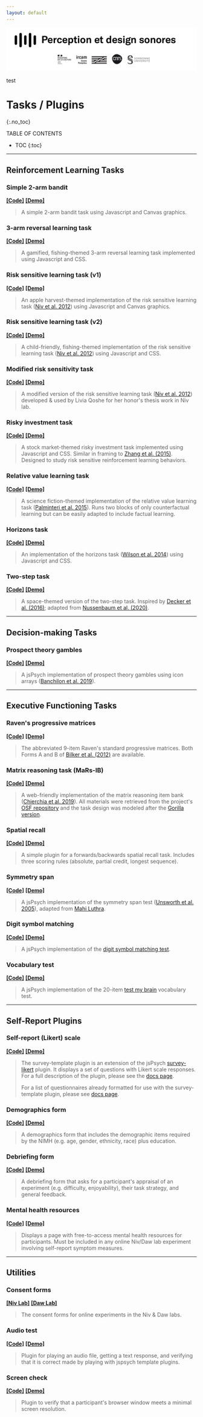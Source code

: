 ```yaml
---
layout: default
---
```

<img src="/assets/img/header.png" alt="Logo equipe">

test
     
# Tasks / Plugins
{:.no_toc}

TABLE OF CONTENTS

* TOC
{:toc}

<hr>


## Reinforcement Learning Tasks

### Simple 2-arm bandit

[<b>[Code]</b>](https://github.com/nivlab/jspsych-demos/tree/main/tasks/bandit) [<b>[Demo]</b>](./tasks/bandit/experiment.html)

> A simple 2-arm bandit task using Javascript and Canvas graphics.

### 3-arm reversal learning task

[<b>[Code]</b>](https://github.com/nivlab/ThreeArmJS) [<b>[Demo]</b>](https://nivlab.github.io/ThreeArmJS)

> A gamified, fishing-themed 3-arm reversal learning task implemented using Javascript and CSS.

### Risk sensitive learning task (v1)

[<b>[Code]</b>](https://github.com/nivlab/jspsych-demos/tree/main/tasks/rsl-v1) [<b>[Demo]</b>](./tasks/rsl-v1/experiment.html)

> An apple harvest-themed implementation of the risk sensitive learning task ([Niv et al. 2012](https://doi.org/10.1523/JNEUROSCI.5498-10.2012)) using Javascript and Canvas graphics.

### Risk sensitive learning task (v2)

[<b>[Code]</b>](https://github.com/nivlab/jspsych-demos/tree/main/tasks/rsl-v2) [<b>[Demo]</b>](./tasks/rsl-v2/experiment.html)

> A child-friendly, fishing-themed implementation of the risk sensitive learning task ([Niv et al. 2012](https://doi.org/10.1523/JNEUROSCI.5498-10.2012)) using Javascript and CSS.

### Modified risk sensitivity task

[<b>[Code]</b>](https://github.com/nivlab/jspsych-demos/tree/main/tasks/mrst) [<b>[Demo]</b>](./tasks/mrst/experiment.html)

> A modified version of the risk sensitive learning task ([Niv et al. 2012](https://doi.org/10.1523/JNEUROSCI.5498-10.2012)) developed & used by Livia Qoshe for her honor's thesis work in Niv lab.

### Risky investment task

[<b>[Code]</b>](https://github.com/nivlab/jspsych-demos/tree/main/tasks/investment) [<b>[Demo]</b>](./tasks/investment/experiment.html)

> A stock market-themed risky investment task implemented using Javascript and CSS. Similar in framing to [Zhang et al. (2015)](https://doi.org/10.1111/tops.12143). Designed to study risk sensitive reinforcement learning behaviors.

### Relative value learning task

[<b>[Code]</b>](https://github.com/nivlab/jspsych-demos/tree/main/tasks/rvl) [<b>[Demo]</b>](./tasks/rvl/experiment.html)

> A science fiction-themed implementation of the relative value learning task ([Palminteri et al. 2015](https://doi.org/10.1038/ncomms9096)). Runs two blocks of only counterfactual learning but can be easily adapted to include factual learning.

### Horizons task

[<b>[Code]</b>](https://github.com/nivlab/jspsych-demos/tree/main/tasks/horizons) [<b>[Demo]</b>](./tasks/horizons/experiment.html)

> An implementation of the horizons task ([Wilson et al. 2014](https://doi.org/10.1037/a0038199)) using Javascript and CSS.

### Two-step task

[<b>[Code]</b>](https://github.com/nivlab/jspsych-demos/tree/main/tasks/two-step) [<b>[Demo]</b>](./tasks/two-step/experiment.html)

> A space-themed version of the two-step task. Inspired by [Decker et al. (2016)](https://doi.org/10.1177%2F0956797616639301); adapted from [Nussenbaum et al. (2020)](https://doi.org/10.1525/collabra.17213).


<hr>

## Decision-making Tasks

### Prospect theory gambles

[<b>[Code]</b>](https://github.com/nivlab/jspsych-demos/tree/main/tasks/prospect) [<b>[Demo]</b>](./tasks/prospect/experiment.html)

> A jsPsych implementation of prospect theory gambles using icon arrays ([Banchilon et al. 2019](http://arxiv.org/abs/1910.09725)).

<hr>

## Executive Functioning Tasks

### Raven's progressive matrices

[<b>[Code]</b>](https://github.com/nivlab/jspsych-demos/tree/main/tasks/rpm) [<b>[Demo]</b>](./tasks/rpm/experiment.html?tf=a)

> The abbreviated 9-item Raven's standard progressive matrices. Both Forms A and B of [Bilker et al. (2012)](https://doi.org/10.1177%2F1073191112446655) are available.

### Matrix reasoning task (MaRs-IB)

[<b>[Code]</b>](https://github.com/nivlab/jspsych-demos/tree/main/tasks/mars) [<b>[Demo]</b>](./tasks/mars/experiment.html)

> A web-friendly implementation of the matrix reasoning item bank ([Chierchia et al. 2019](https://doi.org/10.1098/rsos.190232)). All materials were retrieved from the project's [OSF repository](https://osf.io/g96f4/) and the task design was modeled after the [Gorilla version](https://app.gorilla.sc/openmaterials/36164).

### Spatial recall

[<b>[Code]</b>](https://github.com/nivlab/jspsych-demos/tree/main/tasks/spatial-recall) [<b>[Demo]</b>](./tasks/spatial-recall/experiment.html)

> A simple plugin for a forwards/backwards spatial recall task. Includes three scoring rules (absolute, partial credit, longest sequence).

### Symmetry span

[<b>[Code]</b>](https://github.com/nivlab/jspsych-demos/tree/main/tasks/symmetry_span) [<b>[Demo]</b>](./tasks/symmetry_span/experiment.html)

> A jsPsych implementation of the symmetry span test ([Unsworth et al. 2005](https://doi.org/10.3758/BF03192720)), adapted from [Mahi Luthra](https://github.com/mahiluthra/working_memory_tests).

### Digit symbol matching

[<b>[Code]</b>](https://github.com/nivlab/jspsych-demos/tree/main/tasks/dsst) [<b>[Demo]</b>](./tasks/dsst/experiment.html)

> A jsPsych implementation of the [digit symbol matching test](https://www.testmybrain.org/tests/DigSymbCoding/DSC.html).

### Vocabulary test

[<b>[Code]</b>](https://github.com/nivlab/jspsych-demos/tree/main/tasks/vocabulary) [<b>[Demo]</b>](./tasks/vocabulary/experiment.html)

> A jsPsych implementation of the 20-item [test my brain](https://www.testmybrain.org/tests/wordsum/index_v3e.html) vocabulary test.

<hr>

## Self-Report Plugins

### Self-report (Likert) scale

[<b>[Code]</b>](https://github.com/nivlab/jspsych-demos/tree/main/tasks/self-report) [<b>[Demo]</b>](./tasks/self-report/experiment.html?plugin=survey)

> The survey-template plugin is an extension of the jsPsych [survey-likert](https://www.jspsych.org/plugins/jspsych-survey-likert/) plugin. It displays a set of questions with Likert scale responses. For a full description of the plugin, please see the [docs page](https://github.com/nivlab/jspsych-demos/tree/main/tasks/self-report#jspsych-survey-template).
>
> For a list of questionnaires already formatted for use with the survey-template plugin, please see [docs page](https://github.com/nivlab/jspsych-demos/tree/main/tasks/self-report).  

### Demographics form

[<b>[Code]</b>](https://github.com/nivlab/jspsych-demos/tree/main/tasks/self-report) [<b>[Demo]</b>](./tasks/self-report/experiment.html?plugin=demo)

> A demographics form that includes the demographic items required by the NIMH (e.g. age, gender, ethnicity, race) plus education.

### Debriefing form

[<b>[Code]</b>](https://github.com/nivlab/jspsych-demos/tree/main/tasks/self-report) [<b>[Demo]</b>](./tasks/self-report/experiment.html?plugin=debrief)

> A debriefing form that asks for a participant's appraisal of an experiment (e.g. difficulty, enjoyability), their task strategy, and general feedback.

### Mental health resources

[<b>[Code]</b>](https://github.com/nivlab/jspsych-demos/tree/main/tasks/self-report) [<b>[Demo]</b>](./tasks/self-report/experiment.html?plugin=mha)

> Displays a page with free-to-access mental health resources for participants. Must be included in any  online Niv/Daw lab experiment involving self-report symptom measures.

<hr>

## Utilities

### Consent forms

[<b>[Niv Lab]</b>](https://github.com/nivlab/jspsych-demos/tree/main/tasks/consent/) [<b>[Daw Lab]</b>](https://github.com/nivlab/jspsych-demos/tree/main/tasks/consent/)

> The consent forms for online experiments in the Niv & Daw labs.

### Audio test

[<b>[Code]</b>](https://github.com/nivlab/jspsych-demos/tree/main/tasks/audio-test) [<b>[Demo]</b>](./tasks/audio-test/experiment.html)

> Plugin for playing an audio file, getting a text response, and verifying that it is correct made by playing with jspsych template plugins.

### Screen check

[<b>[Code]</b>](https://github.com/nivlab/jspsych-demos/tree/main/tasks/screen-check) [<b>[Demo]</b>](./tasks/screen-check/experiment.html?min_width=12000&min_height=8000)

> Plugin to verify that a participant's browser window meets a minimal screen resolution.
